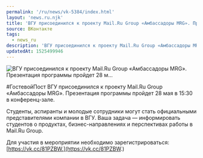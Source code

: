 ```yaml
---
permalink: '/ru/news/vk-5384/index.html'
layout: 'news.ru.njk'
title: 'ВГУ присоединился к проекту Mail.Ru Group «Амбассадоры MRG». Презентация программы пройдет 28 м…'
source: ВКонтакте
tags:
  - news_ru
description: 'ВГУ присоединился к проекту Mail.Ru Group «Амбассадоры MRG». Презентация программы пройдет 28 м…'
updatedAt: 1525499946
---
```

![ВГУ присоединился к проекту Mail.Ru Group «Амбассадоры MRG». Презентация программы пройдет 28 м…](https://sun9-31.userapi.com/impf/c845521/v845521265/451e1/eKT_1udEMxQ.jpg?size=1280x784&quality=96&proxy=1&sign=e86bb445bb1145fa928b47afb3454b85&c_uniq_tag=ZfBz0ZFsOk9e2kAIjWgEi2TC_C0bjujULP1QN1a1lNY&type=album)

#ГостевойПост
ВГУ присоединился к проекту Mail.Ru Group «Амбассадоры MRG». Презентация программы пройдет 28 мая в 15:30 в конференц-зале.

Студенты, аспиранты и молодые сотрудники могут стать официальными представителями компании в ВГУ. Ваша задача — информировать студентов о продуктах, бизнес-направлениях и перспективах работы в Mail.Ru Group.

Для участия в мероприятии необходимо зарегистрироваться: [https://vk.cc/81PZBW.](https://vk.cc/81PZBW.)
